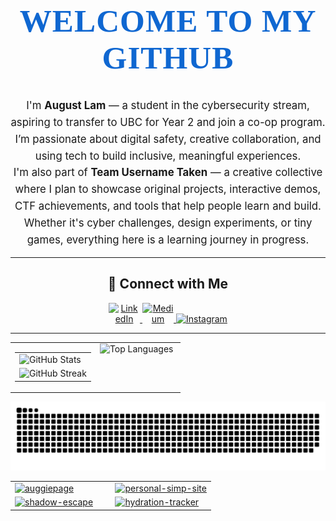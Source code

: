 <h1 align="center" style="font-size: 3.2rem; font-weight: 700; color: #0F67D1; font-family: cursive; letter-spacing: 1px;">
  WELCOME TO MY GITHUB
</h1>

<p align="center" style="max-width: 700px; margin: auto; font-size: 1.05rem; line-height: 1.6;">
  I'm <strong>August Lam</strong> — a student in the cybersecurity stream, aspiring to transfer to UBC for Year 2 and join a co-op program. I’m passionate about digital safety, creative collaboration, and using tech to build inclusive, meaningful experiences.
</p>

<p align="center" style="max-width: 700px; margin: auto; font-size: 1.05rem; line-height: 1.6;">
  I'm also part of <strong>Team Username Taken</strong> — a creative collective where I plan to showcase original projects, interactive demos, CTF achievements, and tools that help people learn and build. Whether it's cyber challenges, design experiments, or tiny games, everything here is a learning journey in progress.
</p>


---

<div align="center">

## 🔗 Connect with Me

<a href="https://www.linkedin.com/in/august-lam-b6a4a5361/">
  <img style="max-width:50px" alt="LinkedIn" src="https://img.shields.io/badge/LinkedIn-0A66C2?style=for-the-badge&logo=linkedin&logoColor=white" />
</a>

<a href="https://medium.com/@auggieldoggie">
  <img style="max-width:50px" alt="Medium" src="https://img.shields.io/badge/Medium-000000?style=for-the-badge&logo=medium&logoColor=white" />
</a>

<a href="https://www.instagram.com/auggowo/">
  <img alt="Instagram" src="https://img.shields.io/badge/Instagram-E4405F?style=for-the-badge&logo=instagram&logoColor=white" />
</a>

</div>

---

<div align="center">

<!-- STATS (stacked left) + LANGUAGES (right) -->
<table width="100%" cellspacing="0" cellpadding="0" style="border-collapse: collapse;">
  <tr valign="top">
    <td width="50%">
      <table width="100%" cellspacing="0" cellpadding="0" style="border-collapse: collapse;">
        <tr>
          <td>
            <img src="https://github-readme-stats.vercel.app/api?username=Auggie0w0&show_icons=true&theme=github_dark&hide_border=true&hide_title=true&card_width=320" alt="GitHub Stats" width="100%" />
          </td>
        </tr>
        <tr>
          <td>
            <img src="https://streak-stats.demolab.com/?user=Auggie0w0&theme=github-dark-blue&hide_border=true" alt="GitHub Streak" width="100%" />
          </td>
        </tr>
      </table>
    </td>
    <td width="50%">
      <img src="https://github-readme-stats.vercel.app/api/top-langs/?username=Auggie0w0&layout=compact&theme=github_dark&hide_border=true&langs_count=10" alt="Top Languages" width="100%" />
    </td>
  </tr>
</table>

<!-- SNAKE ANIMATION -->
<picture>
  <source media="(prefers-color-scheme: dark)" srcset="https://raw.githubusercontent.com/Auggie0w0/Auggie0w0/main/assets/github-snake-dark.svg" />
  <source media="(prefers-color-scheme: light)" srcset="https://raw.githubusercontent.com/Auggie0w0/Auggie0w0/main/assets/github-snake.svg" />
  <img alt="github-snake" src="https://raw.githubusercontent.com/Auggie0w0/Auggie0w0/main/assets/github-snake.svg" />
</picture>

<!-- PINNED PROJECTS -->
<table width="100%" cellspacing="0" cellpadding="0" style="border-collapse: collapse;">
  <tr valign="top">
    <td width="50%">
      <a href="https://github.com/Auggie0w0/auggiepage">
        <img src="https://github-readme-stats.vercel.app/api/pin/?username=Auggie0w0&repo=auggiepage&theme=github_dark&hide_border=true" alt="auggiepage" width="100%" />
      </a>
    </td>
    <td width="50%">
      <a href="https://github.com/Auggie0w0/personal-simp-site">
        <img src="https://github-readme-stats.vercel.app/api/pin/?username=Auggie0w0&repo=personal-simp-site&theme=github_dark&hide_border=true" alt="personal-simp-site" width="100%" />
      </a>
    </td>
  </tr>
  <tr valign="top">
    <td width="50%">
      <a href="https://github.com/Auggie0w0/shadow-escape">
        <img src="https://github-readme-stats.vercel.app/api/pin/?username=Auggie0w0&repo=shadow-escape&theme=github_dark&hide_border=true" alt="shadow-escape" width="100%" />
      </a>
    </td>
    <td width="50%">
      <a href="https://github.com/Auggie0w0/hydration-tracker">
        <img src="https://github-readme-stats.vercel.app/api/pin/?username=Auggie0w0&repo=hydration-tracker&theme=github_dark&hide_border=true" alt="hydration-tracker" width="100%" />
      </a>
    </td>
  </tr>
</table>

</div>
